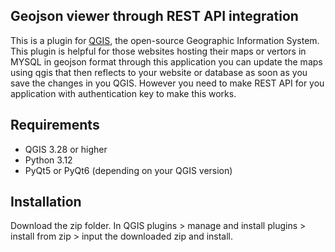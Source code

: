 ## Geojson viewer through REST API integration
This is a plugin for [QGIS](https://qgis.org), the open-source Geographic Information System.
This plugin is helpful for those websites hosting their maps or vertors in MYSQL in geojson format through this application you can update the maps using qgis that then reflects to your website or database as soon as you save the changes in you QGIS.
However you need to make REST API for you application with authentication key to make this works.

## Requirements
- QGIS 3.28 or higher
- Python 3.12
- PyQt5 or PyQt6 (depending on your QGIS version)

## Installation
Download the zip folder. In QGIS plugins > manage and install plugins > install from zip > input the downloaded zip and install.
